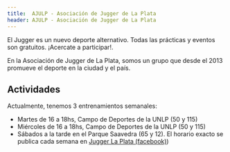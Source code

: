 ```yaml
---
title:  AJULP - Asociación de Jugger de La Plata
header: AJULP - Asociación de Jugger de La Plata
---
```



El Jugger es un nuevo deporte alternativo. Todas las prácticas y eventos son gratuitos. ¡Acercate a participar!.

En la Asociación de Jugger de La Plata, somos un grupo que desde el 2013 promueve el deporte en la ciudad y el país.


## Actividades

Actualmente, tenemos 3 entrenamientos semanales:

* Martes de 16 a 18hs, Campo de Deportes de la UNLP (50 y 115)
* Miércoles de 16 a 18hs, Campo de Deportes de la UNLP (50 y 115)
* Sábados a la tarde en el Parque Saavedra (65 y 12). El horario exacto se publica cada semana en [Jugger La Plata (facebook)](https://www.facebook.com/groups/883679841713425/))

